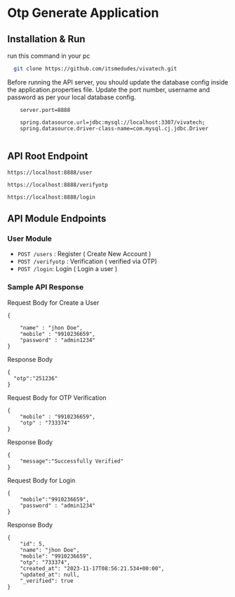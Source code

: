 # Otp Generate Application



## Installation & Run

run this command in your pc
```bash
  git clone https://github.com/itsmedudes/vivatech.git
```

Before running the API server, you should update the database config inside the application.properties file.
Update the port number, username and password as per your local database config.
```
    server.port=8888

    spring.datasource.url=jdbc:mysql://localhost:3307/vivatech;
    spring.datasource.driver-class-name=com.mysql.cj.jdbc.Driver
   
```

## API Root Endpoint

`https://localhost:8888/user`

`https://localhost:8888/verifyotp`

`https://localhost:8888/login`

## API Module Endpoints

### User Module


* `POST /users` : Register ( Create New Account ) 
* `POST /verifyotp` : Verification ( verified via OTP) 
* `POST /login`: Login ( Login a user ) 

### Sample API Response
Request Body for Create a User

```
{

    "name" : "jhon Doe",
    "mobile" : "9910236659",
    "password" : "admin1234"
}

```
Response Body

```
{
  "otp":"251236"
}
```

Request Body for OTP Verification

```
{
    "mobile" : "9910236659",
    "otp" : "733374"
}

```
Response Body

```
{
    "message":"Successfully Verified"
}
```

Request Body for Login

```
{
    "mobile":"9910236659",
    "password" : "admin1234"
}

```
Response Body

```
{
    "id": 5,
    "name": "jhon Doe",
    "mobile": "9910236659",
    "otp": "733374",
    "created_at": "2023-11-17T08:56:21.534+00:00",
    "updated_at": null,
    "_verified": true
}
```


